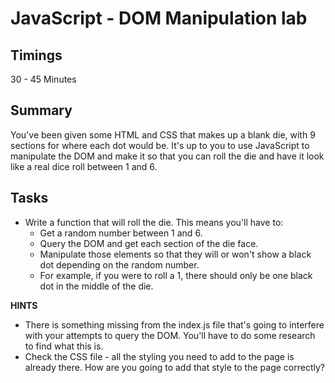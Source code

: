 # JavaScript - DOM Manipulation lab

## Timings

30 - 45 Minutes

## Summary

You've been given some HTML and CSS that makes up a blank die, with 9 sections for where each dot would be. It's up to you to use JavaScript to manipulate the DOM and make it so that you can roll the die and have it look like a real dice roll between 1 and 6.

## Tasks

* Write a function that will roll the die. This means you'll have to:
  * Get a random number between 1 and 6.
  * Query the DOM and get each section of the die face.
  * Manipulate those elements so that they will or won't show a black dot depending on the random number.
  * For example, if you were to roll a 1, there should only be one black dot in the middle of the die.

**HINTS** 

 - There is something missing from the index.js file that's going to interfere with your attempts to query the DOM. You'll have to do some research to find what this is.
 - Check the CSS file - all the styling you need to add to the page is already there. How are you going to add that style to the page correctly?
